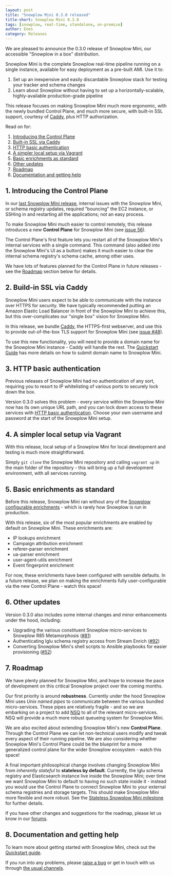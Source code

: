 ```yaml
---
layout: post
title: "Snowplow Mini 0.3.0 released"
title-short: Snowplow Mini 0.3.0
tags: [snowplow, real-time, standalone, on-premise]
author: Enes
category: Releases
---
```


We are pleased to announce the 0.3.0 release of Snowplow Mini, our accessible "Snowplow in a box" distribution.

Snowplow Mini is the complete Snowplow real-time pipeline running on a single instance, available for easy deployment as a pre-built AMI. Use it to:

1. Set up an inexpensive and easily discardable Snowplow stack for testing your tracker and schema changes
2. Learn about Snowplow without having to set up a horizontally-scalable, highly-available production-grade pipeline

This release focuses on making Snowplow Mini much more ergonomic, with the newly bundled Control Plane, and much more secure, with built-in SSL support, courtesy of [Caddy][caddy], plus HTTP authorization.

Read on for:

1. [Introducing the Control Plane](/blog/2017/08/10/snowplow-mini-0.3.0-released#control-plane)
2. [Built-in SSL via Caddy](/blog/2017/08/10/snowplow-mini-0.3.0-released#out-of-the-box-ssl)
3. [HTTP basic authentication](/blog/2017/08/10/snowplow-mini-0.3.0-released#http-auth)
4. [A simpler local setup via Vagrant](/blog/2017/08/10/snowplow-mini-0.3.0-released#easier-setup)
5. [Basic enrichments as standard](/blog/2017/08/10/snowplow-mini-0.3.0-released#basic-enrichments)
6. [Other updates](/blog/2017/08/10/snowplow-mini-0.3.0-released#other-changes)
7. [Roadmap](/blog/2017/08/10/snowplow-mini-0.3.0-released#roadmap)
8. [Documentation and getting help](/blog/2017/08/10/snowplow-mini-0.3.0-released#help)

<!--more-->

<h2 id="control-plane">1. Introducing the Control Plane</h2>

In our [last Snowplow Mini release][020-release], internal issues with the Snowplow Mini, or schema registry updates, required "bouncing" the EC2 instance, or SSHing in and restarting all the applications; not an easy process.

To make Snowplow Mini much easier to control remotely, this release introduces a new **Control Plane** for Snowplow Mini (see [issue 56][56]).

The Control Plane's first feature lets you restart all of the Snowplow Mini's internal services with a single command. This command (also added into the Snowplow Mini's UI as a button) makes it much easier to clear the internal schema registry's schema cache, among other uses.

We have lots of features planned for the Control Plane in future releases - see the [Roadmap](#roadmap) section below for details.

<h2 id="out-of-the-box-ssl">2. Build-in SSL via Caddy</h2>

Snowplow Mini users expect to be able to communicate with the instance over HTTPS for security. We have typically recommended putting an Amazon Elastic Load Balancer in front of the Snowplow Mini to achieve this, but this over-complicates our "single box" vision for Snowplow Mini.

In this release, we bundle [Caddy][caddy], the HTTPS-first webserver, and use this to provide out-of-the-box TLS support for Snowplow Mini (see [issue #48][48]).

To use this new functionality, you will need to provide a domain name for the Snowplow Mini instance - Caddy will handle the rest. The [Quickstart Guide][submitting-domain-name] has more details on how to submit domain name to Snowplow Mini.

<h2 id="http-auth">3. HTTP basic authentication</h2>

Previous releases of Snowplow Mini had no authentication of any sort, requiring you to resort to IP whitelisting of various ports to securely lock down the box.

Version 0.3.0 solves this problem - every service within the Snowplow Mini now has its own unique URL path, and you can lock down access to these services with [HTTP basic authentication][http-basic-auth]. Choose your own username and password at the start of the Snowplow Mini setup.

<h2 id="easier-setup">4. A simpler local setup via Vagrant</h2>

With this release, local setup of a Snowplow Mini for local development and testing is much more straightforward.

Simply `git clone` the Snowplow Mini repository and calling `vagrant up` in the main folder of the repository - this will bring up a full development environment, with all services running.

<h2 id="basic-enrichments">5. Basic enrichments as standard</h2>

Before this release, Snowplow Mini ran without any of the [Snowplow configurable enrichments][enrichments-info] - which is rarely how Snowplow is run in production. 

With this release, six of the most popular enrichments are enabled by default on Snowplow Mini. These enrichments are: 

* IP lookups enrichment
* Campaign attribution enrichment
* referer-parser enrichment
* ua-parser enrichment
* user-agent-utils enrichment
* Event fingerprint enrichment

For now, these enrichments have been configured with sensible defaults. In a future release, we plan on making the enrichments fully user-configurable via the new Control Plane - watch this space!

<h2 id="other-changes">6. Other updates</h2>

Version 0.3.0 also includes some internal changes and minor enhancements under the hood, including:

* Upgrading the various constituent Snowplow micro-services to Snowplow R85 Metamorphosis ([#81][81])
* Authenticating Iglu schema registry access from Stream Enrich ([#92][92])
* Converting Snowplow Mini's shell scripts to Ansible playbooks for easier provisioning ([#52][52])

<h2 id="roadmap">7. Roadmap</h2>

We have plenty planned for Snowplow Mini, and hope to increase the pace of development on this critical Snowplow project over the coming months.

Our first priority is around **robustness**. Currently under the hood Snowplow Mini uses *Unix named pipes* to communicate between the various bundled micro-services. These pipes are relatively fragile - and so we are embarking on a project to add [NSQ][nsq] to all of the relevant micro-services. NSQ will provide a much more robust queueing system for Snowplow Mini.

We are also excited about extending Snowplow Mini's new **Control Plane**. Through the Control Plane we can let non-technical users modify and tweak every aspect of their running pipeline. We are also considering whether Snowplow Mini's Control Plane could be the blueprint for a more generalized control plane for the wider Snowplow ecosystem - watch this space!

A final important philosophical change involves changing Snowplow Mini from *inherently stateful* to **stateless by default**. Currently, the Iglu schema registry and Elasticsearch instance live inside the Snowplow Mini; over time we want Snowplow Mini to default to having no such state inside it - instead you would use the Control Plane to connect Snowplow Mini to your external schema registries and storage targets. This should make Snowplow Mini more flexible and more robust. See the [Stateless Snowplow Mini milestone][stateless-milestone] for further details.

If you have other changes and suggestions for the roadmap, please let us know in our [forums][discourse].

<h2 id="getting-help">8. Documentation and getting help</h2>

To learn more about getting started with Snowplow Mini, check out the [Quickstart guide][quickstart].

If you run into any problems, please [raise a bug][issues] or get in touch with us through [the usual channels][talk-to-us].

[enrichments-info]: https://github.com/snowplow/snowplow/wiki/Configurable-enrichments

[48]: https://github.com/snowplow/snowplow-mini/issues/48
[52]: https://github.com/snowplow/snowplow-mini/issues/52
[56]: https://github.com/snowplow/snowplow-mini/issues/56
[81]: https://github.com/snowplow/snowplow-mini/issues/81
[92]: https://github.com/snowplow/snowplow-mini/issues/92
[stateless-milestone]: https://github.com/snowplow/snowplow-mini/milestone/13

[020-release]: /blog/2016/04/08/introducing-snowplow-mini/

[http-basic-auth]: https://en.wikipedia.org/wiki/Basic_access_authentication

[caddy]: https://caddyserver.com/
[nsq]: http://nsq.io/

[quickstart]: https://github.com/snowplow/snowplow-mini/wiki/Quickstart-guide-v0.3.0
[submitting-domain-name]: https://github.com/snowplow/snowplow-mini/wiki/Quickstart-guide-v0.3.0#223-configure-instance
[issues]: https://github.com/snowplow/snowplow-mini/issues/new
[talk-to-us]: https://github.com/snowplow/snowplow/wiki/Talk-to-us
[discourse]: http://discourse.snowplowanalytics.com
